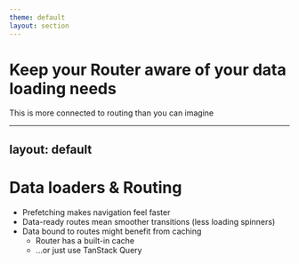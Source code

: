```yaml
---
theme: default
layout: section
---
```


# Keep your Router aware of your data loading needs

This is more connected to routing than you can imagine

---
layout: default
---

# Data loaders & Routing

- Prefetching makes navigation feel faster
- Data-ready routes mean smoother transitions (less loading spinners)
- Data bound to routes might benefit from caching
  - Router has a built-in cache
  - ...or just use TanStack Query
